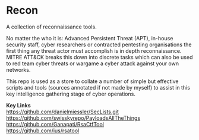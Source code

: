 # Recon
A collection of reconnaissance tools.

No matter the who it is: Advanced Persistent Threat (APT), in-house security staff, cyber researchers or contracted pentesting organisations the first thing any threat actor must accomplish is in depth reconnaissance. 
MITRE ATT&CK breaks this down into discrete tasks which can also be used to red team cyber threats or wargame a cyber attack against your own networks.

This repo is used as a store to collate a number of simple but effective scripts and tools (sources annotated if not made by myself) to assist in this key intelligence gathering stage of cyber operations.

<strong>Key Links</strong><br>
https://github.com/danielmiessler/SecLists.git<br>
https://github.com/swisskyrepo/PayloadsAllTheThings<br>
https://github.com/Ganapati/RsaCtfTool<br>
https://github.com/ius/rsatool<br>
